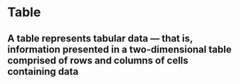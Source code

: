 # Table

## A table represents tabular data — that is, information presented in a two-dimensional table comprised of rows and columns of cells containing data

